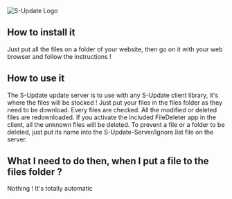 ![S-Update Logo](http://image.noelshack.com/fichiers/2015/18/1430286335-bannieresu.png)

## How to install it
Just put all the files on a folder of your website, then go on it with your web browser and follow the instructions !

## How to use it
The S-Update update server is to use with any S-Update client library, it's where the files will be stocked !
Just put your files in the files folder as they need to be download. Every files are checked. All the modified or deleted files are redownloaded. If you activate the included FileDeleter app in the client, all the unknown files will be deleted. To prevent a file or a folder to be deleted, just put its name into the S-Update-Server/Ignore.list file on the server.

## What I need to do then, when I put a file to the files folder ?
Nothing ! It's totally automatic
